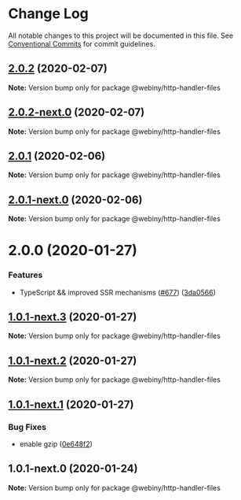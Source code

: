 # Change Log

All notable changes to this project will be documented in this file.
See [Conventional Commits](https://conventionalcommits.org) for commit guidelines.

## [2.0.2](https://github.com/webiny/webiny-js/compare/@webiny/http-handler-files@2.0.2-next.0...@webiny/http-handler-files@2.0.2) (2020-02-07)

**Note:** Version bump only for package @webiny/http-handler-files





## [2.0.2-next.0](https://github.com/webiny/webiny-js/compare/@webiny/http-handler-files@2.0.1...@webiny/http-handler-files@2.0.2-next.0) (2020-02-07)

**Note:** Version bump only for package @webiny/http-handler-files





## [2.0.1](https://github.com/webiny/webiny-js/compare/@webiny/http-handler-files@2.0.1-next.0...@webiny/http-handler-files@2.0.1) (2020-02-06)

**Note:** Version bump only for package @webiny/http-handler-files





## [2.0.1-next.0](https://github.com/webiny/webiny-js/compare/@webiny/http-handler-files@2.0.0...@webiny/http-handler-files@2.0.1-next.0) (2020-02-06)

**Note:** Version bump only for package @webiny/http-handler-files





# 2.0.0 (2020-01-27)


### Features

* TypeScript && improved SSR mechanisms ([#677](https://github.com/webiny/webiny-js/issues/677)) ([3da0566](https://github.com/webiny/webiny-js/commit/3da0566f29e1d46df0e7c357be0b42bdaa4c7d2b))





## [1.0.1-next.3](https://github.com/webiny/webiny-js/compare/@webiny/http-handler-files@1.0.1-next.2...@webiny/http-handler-files@1.0.1-next.3) (2020-01-27)

**Note:** Version bump only for package @webiny/http-handler-files





## [1.0.1-next.2](https://github.com/webiny/webiny-js/compare/@webiny/http-handler-files@1.0.1-next.1...@webiny/http-handler-files@1.0.1-next.2) (2020-01-27)

**Note:** Version bump only for package @webiny/http-handler-files





## [1.0.1-next.1](https://github.com/webiny/webiny-js/compare/@webiny/http-handler-files@1.0.1-next.0...@webiny/http-handler-files@1.0.1-next.1) (2020-01-27)


### Bug Fixes

* enable gzip ([0e648f2](https://github.com/webiny/webiny-js/commit/0e648f27572603e956fc614eddda2b68cdf53e42))





## 1.0.1-next.0 (2020-01-24)

**Note:** Version bump only for package @webiny/http-handler-files
